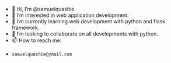 - 👋 Hi, I’m @samuelquashie
- 👀 I’m interested in web application development.
- 🌱 I’m currently learning web development with python and flask framework.
- 💞️ I’m looking to collaborate on all developments with python.
- 📫 How to reach me:
-     samuelquashie@ymail.com

<!---
samuelquashie/samuelquashie is a ✨ special ✨ repository because its `README.md` (this file) appears on your GitHub profile.
You can click the Preview link to take a look at your changes.
--->
